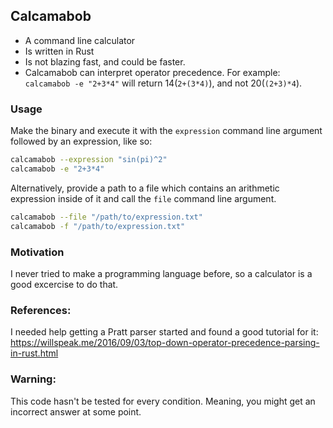 ## Calcamabob
 - A command line calculator
 - Is written in Rust
 - Is not blazing fast, and could be faster.
 - Calcamabob can interpret operator precedence. For example: `calcamabob -e "2+3*4"` will return 14(`2+(3*4)`), and not 20(`(2+3)*4`).

### Usage
Make the binary and execute it with the `expression` command line argument followed by an expression, like so:

```sh
calcamabob --expression "sin(pi)^2"
calcamabob -e "2+3*4"
```

Alternatively, provide a path to a file which contains an arithmetic expression inside of it and call the `file` command line argument.

```sh
calcamabob --file "/path/to/expression.txt"
calcamabob -f "/path/to/expression.txt"
```

### Motivation
I never tried to make a programming language before, so a calculator is a good excercise to do that.

### References:
I needed help getting a Pratt parser started and found a good tutorial for it: https://willspeak.me/2016/09/03/top-down-operator-precedence-parsing-in-rust.html

### Warning:
This code hasn't be tested for every condition. Meaning, you might get an incorrect answer at some point.